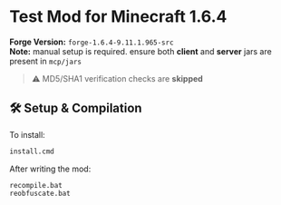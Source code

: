 # Test Mod for Minecraft 1.6.4

**Forge Version:** `forge-1.6.4-9.11.1.965-src`  
**Note:** manual setup is required. ensure both **client** and **server** jars are present in `mcp/jars`

> ⚠️ MD5/SHA1 verification checks are **skipped**

## 🛠️ Setup & Compilation

To install:
```bash
install.cmd
```

After writing the mod:
```
recompile.bat
reobfuscate.bat
```